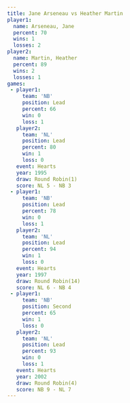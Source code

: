 ```yaml
---
title: Jane Arseneau vs Heather Martin
player1:               
  name: Arseneau, Jane 
  percent: 70          
  wins: 1              
  losses: 2            
player2:               
  name: Martin, Heather
  percent: 89          
  wins: 2              
  losses: 1            
games:
 - player1:        
     team: 'NB'    
     position: Lead
     percent: 66   
     win: 0        
     loss: 1       
   player2:        
     team: 'NL'    
     position: Lead
     percent: 80   
     win: 1        
     loss: 0       
   event: Hearts       
   year: 1995          
   draw: Round Robin(1)
   score: NL 5 - NB 3  
 - player1:        
     team: 'NB'    
     position: Lead
     percent: 78   
     win: 0        
     loss: 1       
   player2:        
     team: 'NL'    
     position: Lead
     percent: 94   
     win: 1        
     loss: 0       
   event: Hearts        
   year: 1997           
   draw: Round Robin(14)
   score: NL 6 - NB 4   
 - player1:          
     team: 'NB'      
     position: Second
     percent: 65     
     win: 1          
     loss: 0         
   player2:        
     team: 'NL'    
     position: Lead
     percent: 93   
     win: 0        
     loss: 1       
   event: Hearts       
   year: 2002          
   draw: Round Robin(4)
   score: NB 9 - NL 7  
---
```

